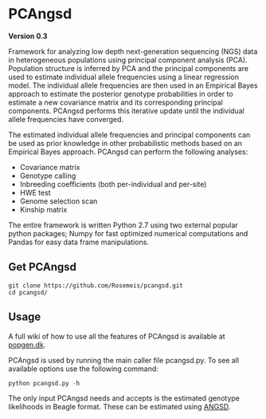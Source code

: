 # PCAngsd

**Version 0.3**

Framework for analyzing low depth next-generation sequencing (NGS) data in heterogeneous populations using principal component analysis (PCA). Population structure is inferred by PCA and the principal components are used to estimate individual allele frequencies using a linear regression model. The individual allele frequencies are then used in an Empirical Bayes approach to estimate the posterior genotype probabilities in order to estimate a new covariance matrix and its corresponding principal components. PCAngsd performs this iterative update until the individual allele frequencies have converged. 

The estimated individual allele frequencies and principal components can be used as prior knowledge in other probabilistic methods based on an Empirical Bayes approach. PCAngsd can perform the following analyses: 

* Covariance matrix
* Genotype calling
* Inbreeding coefficients (both per-individual and per-site)
* HWE test
* Genome selection scan
* Kinship matrix

The entire framework is written Python 2.7 using two external popular python packages; Numpy for fast optimized numerical computations and Pandas for easy data frame manipulations.

## Get PCAngsd
```
git clone https://github.com/Rosemeis/pcangsd.git
cd pcangsd/
```

## Usage
A full wiki of how to use all the features of PCAngsd is available at [popgen.dk](http://www.popgen.dk/software/index.php/PCAngsd). 

PCAngsd is used by running the main caller file pcangsd.py. To see all available options use the following command:
```python
python pcangsd.py -h
```

The only input PCAngsd needs and accepts is the estimated genotype likelihoods in Beagle format. These can be estimated using [ANGSD](https://github.com/ANGSD/angsd).
